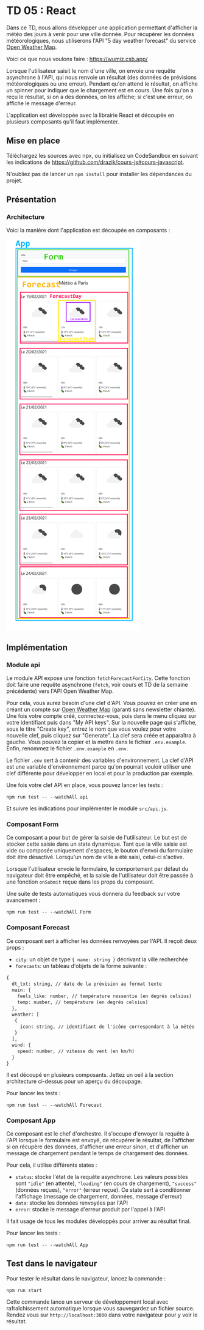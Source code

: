 # TD 05 : React

Dans ce TD, nous allons développer une application permettant d'afficher la
météo des jours à venir pour une ville donnée. Pour récupérer les données
météorologiques, nous utiliserons l'API "5 day weather forecast" du service
[Open Weather Map](https://openweathermap.org/).

Voici ce que nous voulons faire : https://wumiz.csb.app/

Lorsque l'utilisateur saisit le nom d'une ville, on envoie une requête
asynchrone à l'API, qui nous renvoie un résultat (des données de prévisions
météorologiques ou une erreur). Pendant qu'on attend le résultat, on affiche un
spinner pour indiquer que le chargement est en cours. Une fois qu'on a reçu le
résultat, si on a des données, on les affiche; si c'est une erreur, on affiche
le message d'erreur.

L'application est développée avec la librairie React et découpée en plusieurs
composants qu'il faut implémenter.

## Mise en place

Téléchargez les sources avec npx, ou initialisez un CodeSandbox en suivant les
indications de https://github.com/drazik/cours-js#cours-javascript.

N'oubliez pas de lancer un `npm install` pour installer les dépendances du
projet.

## Présentation

### Architecture

Voici la manière dont l'application est découpée en composants :

![](./components.png)

## Implémentation

### Module api

Le module API expose une fonction `fetchForecastForCity`. Cette fonction doit
faire une requête asynchrone (`fetch`, voir cours et TD de la semaine
précédente) vers l'API Open Weather Map.

Pour cela, vous aurez besoin d'une clef d'API. Vous pouvez en créer une en
créant un compte sur [Open Weather
Map](https://home.openweathermap.org/users/sign_up) (garanti sans newsletter
chiante). Une fois votre compte créé, connectez-vous, puis dans le menu cliquez
sur votre identifiant puis dans "My API keys". Sur la nouvelle page qui
s'affiche, sous le titre "Create key", entrez le nom que vous voulez pour votre
nouvelle clef, puis cliquez sur "Generate". La clef sera créée et apparaîtra à
gauche. Vous pouvez la copier et la mettre dans le fichier `.env.example`.
Enfin, renommez le fichier `.env.example` en `.env`.

Le fichier `.env` sert à contenir des variables d'environnement. La clef d'API
est une variable d'environnement parce qu'on pourrait vouloir utiliser une clef
différente pour développer en local et pour la production par exemple.

Une fois votre clef API en place, vous pouvez lancer les tests : 

```
npm run test -- --watchAll api
```

Et suivre les indications pour implémenter le module `src/api.js`.

### Composant Form

Ce composant a pour but de gérer la saisie de l'utilisateur. Le but est de stocker cette saisie dans un state dynamique. Tant que la ville saisie est vide ou composée uniquement d'espaces, le bouton d'envoi du formulaire doit être désactivé. Lorsqu'un nom de ville a été saisi, celui-ci s'active.

Lorsque l'utilisateur envoie le formulaire, le comportement par défaut du
navigateur doit être empêché, et la saisie de l'utilisateur doit être passée à
une fonction `onSubmit` reçue dans les props du composant.

Une suite de tests automatiques vous donnera du feedback sur votre avancement :

```
npm run test -- --watchAll Form
```

### Composant Forecast

Ce composant sert à afficher les données renvoyées par l'API. Il reçoit deux props :

* `city`: un objet de type `{ name: string }` décrivant la ville recherchée
* `forecasts`: un tableau d'objets de la forme suivante : 

```
{
  dt_txt: string, // date de la prévision au format texte
  main: {
    feels_like: number, // température ressentie (en degrés celsius)
    temp: number, // température (en degrés celsius)
  },
  weather: [
   {
     icon: string, // identifiant de l'icône correspondant à la météo
   }
  ],
  wind: {
    speed: number, // vitesse du vent (en km/h)
  }
}
```

Il est découpé en plusieurs composants. Jettez un oeil à la section
architecture ci-dessus pour un aperçu du découpage.

Pour lancer les tests : 

```
npm run test -- --watchAll Forecast
```

### Composant App

Ce composant est le chef d'orchestre. Il s'occupe d'envoyer la requête à l'API
lorsque le formulaire est envoyé, de récupérer le résultat, de l'afficher si on
récupère des données, d'afficher une erreur sinon, et d'afficher un message de
chargement pendant le temps de chargement des données.

Pour cela, il utilise différents states :

* `status`: stocke l'état de la requête asynchrone. Les valeurs possibles sont `"idle"` (en attente), `"loading"` (en cours de chargement), `"success"` (données reçues), `"error"` (erreur reçue). Ce state sert à conditionner l'affichage (message de chargement, données, message d'erreur)
* `data`: stocke les données renvoyées par l'API
* `error`: stocke le message d'erreur produit par l'appel à l'API

Il fait usage de tous les modules développés pour arriver au résultat final.

Pour lancer les tests :

```
npm run test -- --watchAll App
```


## Test dans le navigateur

Pour tester le résultat dans le navigateur, lancez la commande :

```
npm run start
```

Cette commande lance un serveur de développement local avec rafraîchissement
automatique lorsque vous sauvegardez un fichier source. Rendez vous sur
`http://localhost:3000` dans votre navigateur pour y voir le résultat.
